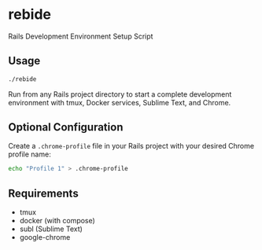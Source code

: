 # rebide

Rails Development Environment Setup Script

## Usage

```bash
./rebide
```

Run from any Rails project directory to start a complete development environment with tmux, Docker services, Sublime Text, and Chrome.

## Optional Configuration

Create a `.chrome-profile` file in your Rails project with your desired Chrome profile name:
```bash
echo "Profile 1" > .chrome-profile
```

## Requirements

- tmux
- docker (with compose)
- subl (Sublime Text)
- google-chrome